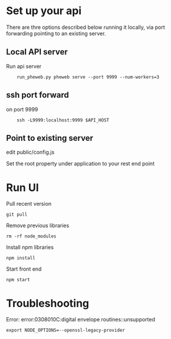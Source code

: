 # Set up your api

There are thre options described below running it locally, via
port forwarding pointing to an existing server.

## Local API server
Run api server
```
	run_pheweb.py pheweb serve --port 9999 --num-workers=3
```

## ssh port forward
on port 9999

```
	ssh -L9999:localhost:9999 $API_HOST
```

## Point to existing server

edit public/config.js

Set the root property under application to your rest end point


# Run UI

Pull recent version

```git pull```

Remove previous libraries

```rm -rf node_modules```

Install npm libraries

```npm install```

Start front end

```npm start```


# Troubleshooting

Error: error:0308010C:digital envelope routines::unsupported

```
export NODE_OPTIONS=--openssl-legacy-provider
```
